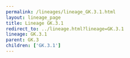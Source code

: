```yaml
---
permalink: /lineages/lineage_GK.3.1.html
layout: lineage_page
title: Lineage GK.3.1
redirect_to: ../lineage.html?lineage=GK.3.1
lineage: GK.3.1
parent: GK.3
children: ['GK.3.1']
---
```

